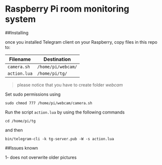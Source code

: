 # Raspberry Pi room monitoring system

##Installing

once you installed Telegram client on your Raspberry, copy files in this repo to:

| Filename | Destination |
| --- | --- |
| `camera.sh` | `/home/pi/webcam/` |
| `action.lua` |`/home/pi/tg/` |

> please notice that you have to create folder *webcam*

Set sudo permissions using

```sudo chmod 777 /home/pi/webcam/camera.sh```

Run the script `action.lua` by using the following commands

`cd /home/pi/tg`

and then

`bin/telegram-cli -k tg-server.pub -W -s action.lua`

##Issues known

1- does not overwrite older pictures

